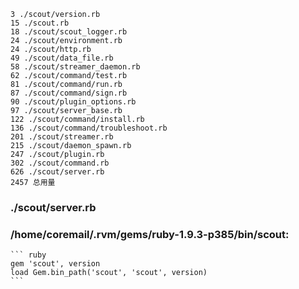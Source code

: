 
    3 ./scout/version.rb
    15 ./scout.rb
    18 ./scout/scout_logger.rb
    24 ./scout/environment.rb
    24 ./scout/http.rb
    49 ./scout/data_file.rb
    58 ./scout/streamer_daemon.rb
    62 ./scout/command/test.rb
    81 ./scout/command/run.rb
    87 ./scout/command/sign.rb
    90 ./scout/plugin_options.rb
    97 ./scout/server_base.rb
    122 ./scout/command/install.rb
    136 ./scout/command/troubleshoot.rb
    201 ./scout/streamer.rb
    215 ./scout/daemon_spawn.rb
    247 ./scout/plugin.rb
    302 ./scout/command.rb
    626 ./scout/server.rb
    2457 总用量

### ./scout/server.rb

### /home/coremail/.rvm/gems/ruby-1.9.3-p385/bin/scout: 

    ``` ruby
    gem 'scout', version
    load Gem.bin_path('scout', 'scout', version)
    ```
